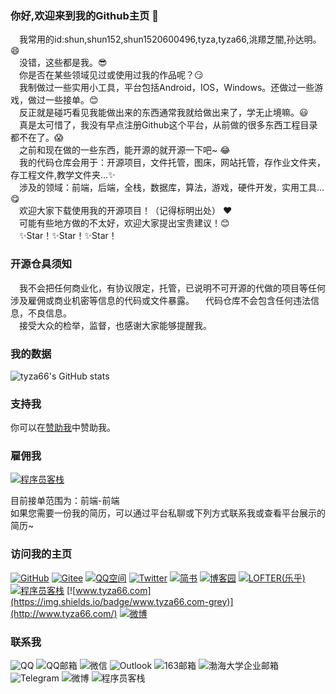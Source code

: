 ### 你好,欢迎来到我的Github主页 👋
 我常用的id:shun,shun152,shun1520600496,tyza,tyza66,洮羱芝闇,孙达明。😄  
 没错，这些都是我。😎  
 你是否在某些领域见过或使用过我的作品呢？😏  
 我制做过一些实用小工具，平台包括Android，IOS，Windows。还做过一些游戏，做过一些接单。😊  
 反正就是碰巧看见我能做出来的东西通常我就给做出来了，学无止境嘛。😃  
 真是太可惜了，我没有早点注册Github这个平台，从前做的很多东西工程目录都不在了。😱  
 之前和现在做的一些东西，能开源的就开源一下吧~ 😂  
 我的代码仓库会用于：开源项目，文件托管，图床，网站托管，存作业文件夹，存工程文件,教学文件夹...✨  
 涉及的领域：前端，后端，全栈，数据库，算法，游戏，硬件开发，实用工具...😋  
 欢迎大家下载使用我的开源项目！（记得标明出处）  ❤️  
 可能有些地方做的不太好，欢迎大家提出宝贵建议！😊  
 ✨Star！✨Star！✨Star！  

### 开源仓具须知
 我不会把任何商业化，有协议限定，托管，已说明不可开源的代做的项目等任何涉及雇佣或商业机密等信息的代码或文件暴露。 
 代码仓库不会包含任何违法信息，不良信息。  
 接受大众的检举，监督，也感谢大家能够提醒我。

### 我的数据
![tyza66's GitHub stats](https://github-readme-stats.vercel.app/api?username=tyza66&theme=dark&show_icons=true)  

### 支持我

你可以在[赞助我](https://github.com/tyza66/SponsorMe)中赞助我。

### 雇佣我
[![程序员客栈](https://img.shields.io/badge/程序员客栈-blue)]([https://weibo.com/u/7483051117](https://jishuin.proginn.com/u/616854))

目前接单范围为：前端-前端  
如果您需要一份我的简历，可以通过平台私聊或下列方式联系我或查看平台展示的简历~  

### 访问我的主页

[![GitHub](https://img.shields.io/badge/GitHub-grey?logo=github)](https://github.com/tyza66)
[![Gitee](https://img.shields.io/badge/Gitee-red?logo=gitee)](https://gitee.com/shun152)
[![QQ空间](https://img.shields.io/badge/QQ%E7%A9%BA%E9%97%B4-yellow?logo=qzone)](https://user.qzone.qq.com/1520600496/)
[![Twitter](https://img.shields.io/badge/Twitter-blue?logo=twitter)](https://twitter.com/tyza666)
[![简书](https://img.shields.io/badge/%E7%AE%80%E4%B9%A6-orange)](https://www.jianshu.com/u/1f207eab0829)
[![博客园](https://img.shields.io/badge/%E5%8D%9A%E5%AE%A2%E5%9B%AD-blue)](https://www.cnblogs.com/tyza66/)
[![LOFTER(乐乎)](https://img.shields.io/badge/LOFTER(%E4%B9%90%E4%B9%8E)-grey)](https://shun152.lofter.com/)
[![程序员客栈](https://img.shields.io/badge/程序员客栈-blue)]([https://weibo.com/u/7483051117](https://jishuin.proginn.com/u/616854))
[![www.tyza66.com](https://img.shields.io/badge/www.tyza66.com-grey)](http://www.tyza66.com/)
[![微博](https://img.shields.io/badge/微博-red)](https://weibo.com/u/7483051117)

### 联系我

![QQ](https://img.shields.io/badge/QQ-1520600496-brightgreen)
![QQ邮箱](https://img.shields.io/badge/QQ%E9%82%AE%E7%AE%B1-1520600496%40qq.com-orange)
![微信](https://img.shields.io/badge/%E5%BE%AE%E4%BF%A1-tyza66-green)
![Outlook](https://img.shields.io/badge/Outlook-shun__@outlook.com-blue)
![163邮箱](https://img.shields.io/badge/163%E9%82%AE%E7%AE%B1-qq1520600496%40163.com-red)
![渤海大学企业邮箱](https://img.shields.io/badge/%E6%B8%A4%E6%B5%B7%E5%A4%A7%E5%AD%A6%E4%BC%81%E4%B8%9A%E9%82%AE%E7%AE%B1-20012349@qymail.bhu.edu.cn-blue)
![Telegram](https://img.shields.io/badge/Telegram-@tyza66-blue)
![微博](https://img.shields.io/badge/微博-@洮羱芝闇-red)
![程序员客栈](https://img.shields.io/badge/程序员客栈-616854-blue)

